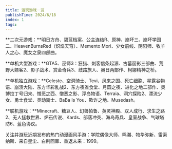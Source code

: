```yaml
---
title: 游玩游戏一览
publishTime: 2024/6/18
index: 1
tags: 
---
```




**二次元游戏：**明日方舟、碧蓝档案、公主连结R、原神、崩坏三、崩坏学园二、HeavenBurnsRed（炽焰天穹）、Memento Mori、少女前线、阴阳师、牧羊人之心、魔女之泉四部曲。

**单机大型游戏：**GTA5、巫师3：狂猎、刺客信条起源、古墓丽影三部曲、荒野大嫖客2、影子战术、赏金奇兵3、歧路旅人、奥日两部作、柯娜精神之桥。

**单机独立游戏：**Celeste、空洞骑士、Tevi、风来之国、死亡细胞、星露谷物语、崩溃大陆、东方华彩乱战2、东方夜雀食堂、月圆之夜、进化之地二部作、奥博拉丁号归来、憎恶之西、憎恶之影、浮岛物语、Terraia、洞穴探险2、漂流少女、勇士食堂、灵动骑士、BaBa Is You、欺诈之地、Musedash。

**联机游戏：**Minecraft、糖豆人、幻兽帕鲁、英灵神殿、双人成行、求生之路2、无人拯救世界、炉石传说、Kards、部落冲突、海岛奇兵、皇室战争、气球塔防6、蓝色协议。

关注并游玩近期发布的热门动漫画风手游：学院偶像大师、鸣潮、物华弥新、雷索纳斯、来自星尘、白荆回廊、重返未来：1999。